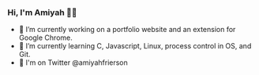 ### Hi, I'm Amiyah 👋🏽

- 🔭 I’m currently working on a portfolio website and an extension for Google Chrome.
- 🌱 I’m currently learning C, Javascript, Linux, process control in OS, and Git.
- 📱  I'm on Twitter @amiyahfrierson 
